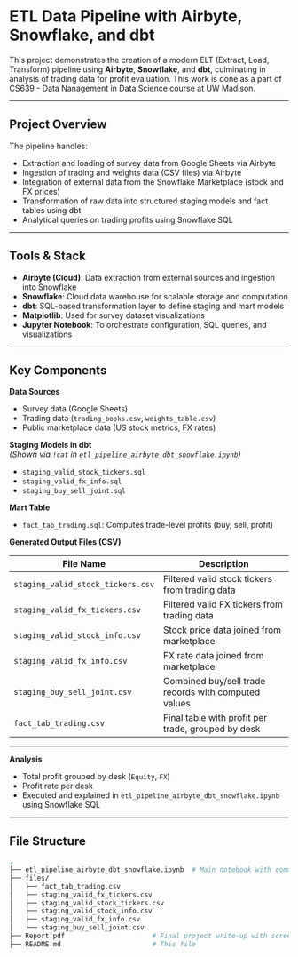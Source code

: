 # ETL Data Pipeline with Airbyte, Snowflake, and dbt

This project demonstrates the creation of a modern ELT (Extract, Load, Transform) pipeline using **Airbyte**, **Snowflake**, and **dbt**, culminating in analysis of trading data for profit evaluation. This work is done as a part of CS639 - Data Nanagement in Data Science course at UW Madison. 

---

## Project Overview

The pipeline handles:

- Extraction and loading of survey data from Google Sheets via Airbyte
- Ingestion of trading and weights data (CSV files) via Airbyte
- Integration of external data from the Snowflake Marketplace (stock and FX prices)
- Transformation of raw data into structured staging models and fact tables using dbt
- Analytical queries on trading profits using Snowflake SQL
---

##  Tools & Stack

- **Airbyte (Cloud)**: Data extraction from external sources and ingestion into Snowflake
- **Snowflake**: Cloud data warehouse for scalable storage and computation
- **dbt**: SQL-based transformation layer to define staging and mart models
- **Matplotlib**: Used for survey dataset visualizations
- **Jupyter Notebook**: To orchestrate configuration, SQL queries, and visualizations

---

## Key Components

**Data Sources**
- Survey data (Google Sheets)
- Trading data (`trading_books.csv`, `weights_table.csv`)
- Public marketplace data (US stock metrics, FX rates)

**Staging Models in dbt**  
*(Shown via `!cat` in `etl_pipeline_airbyte_dbt_snowflake.ipynb`)*
- `staging_valid_stock_tickers.sql`
- `staging_valid_fx_info.sql`
- `staging_buy_sell_joint.sql`

**Mart Table**
- `fact_tab_trading.sql`: Computes trade-level profits (buy, sell, profit)

**Generated Output Files (CSV)**

| File Name                         | Description |
|----------------------------------|-------------|
| `staging_valid_stock_tickers.csv` | Filtered valid stock tickers from trading data |
| `staging_valid_fx_tickers.csv`    | Filtered valid FX tickers from trading data |
| `staging_valid_stock_info.csv`    | Stock price data joined from marketplace |
| `staging_valid_fx_info.csv`       | FX rate data joined from marketplace |
| `staging_buy_sell_joint.csv`      | Combined buy/sell trade records with computed values |
| `fact_tab_trading.csv`            | Final table with profit per trade, grouped by desk |

---

**Analysis**
- Total profit grouped by desk (`Equity`, `FX`)
- Profit rate per desk
- Executed and explained in `etl_pipeline_airbyte_dbt_snowflake.ipynb` using Snowflake SQL

---

## File Structure

```bash
.
├── etl_pipeline_airbyte_dbt_snowflake.ipynb  # Main notebook with commands, SQL, and analysis
├── files/
│   ├── fact_tab_trading.csv
│   ├── staging_valid_fx_tickers.csv
│   ├── staging_valid_stock_tickers.csv
│   ├── staging_valid_stock_info.csv
│   ├── staging_valid_fx_info.csv
│   └── staging_buy_sell_joint.csv
├── Report.pdf                      # Final project write-up with screenshots and details
├── README.md                       # This file
